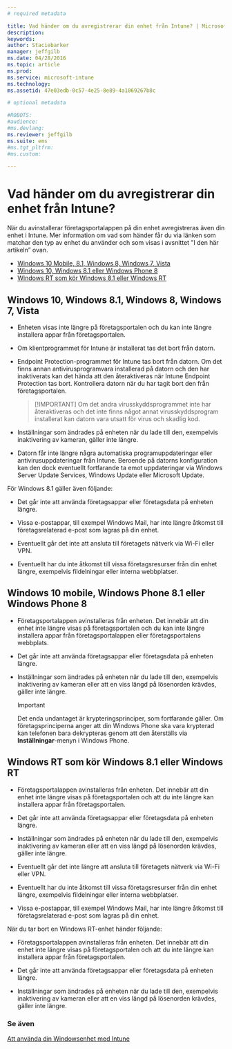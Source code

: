 ```yaml
---
# required metadata

title: Vad händer om du avregistrerar din enhet från Intune? | Microsoft Intune
description:
keywords:
author: Staciebarker
manager: jeffgilb
ms.date: 04/28/2016
ms.topic: article
ms.prod:
ms.service: microsoft-intune
ms.technology:
ms.assetid: 47e03edb-0c57-4e25-8e89-4a1069267b8c

# optional metadata

#ROBOTS:
#audience:
#ms.devlang:
ms.reviewer: jeffgilb
ms.suite: ems
#ms.tgt_pltfrm:
#ms.custom:

---
```



# Vad händer om du avregistrerar din enhet från Intune?

När du avinstallerar företagsportalappen på din enhet avregistreras även din enhet i Intune. Mer information om vad som händer får du via länken som matchar den typ av enhet du använder och som visas i avsnittet ”I den här artikeln” ovan.

- [Windows 10 Mobile, 8.1, Windows 8, Windows 7, Vista](#windows-10-mobile--8-1,-windows-8,-windows-7,-vista)
- [Windows 10, Windows 8.1 eller Windows Phone 8](#windows-10--windows-8-1-or-windows-phone-8)
- [Windows RT som kör Windows 8.1 eller Windows RT](#windows-rt-running-windows-8-1-or-windows-rt)


## Windows 10, Windows 8.1, Windows 8, Windows 7, Vista

-   Enheten visas inte längre på företagsportalen och du kan inte längre installera appar från företagsportalen.

-   Om klientprogrammet för Intune är installerat tas det bort från datorn.

-   Endpoint Protection-programmet för Intune tas bort från datorn. Om det finns annan antivirusprogramvara installerad på datorn och den har inaktiverats kan det hända att den återaktiveras när Intune Endpoint Protection tas bort. Kontrollera datorn när du har tagit bort den från företagsportalen.

    > [!IMPORTANT] Om det andra virusskyddsprogrammet inte har återaktiveras och det inte finns något annat virusskyddsprogram installerat kan datorn vara utsatt för virus och skadlig kod.

-   Inställningar som ändrades på enheten när du lade till den, exempelvis inaktivering av kameran, gäller inte längre.

-   Datorn får inte längre några automatiska programuppdateringar eller antivirusuppdateringar från Intune. Beroende på datorns konfiguration kan den dock eventuellt fortfarande ta emot uppdateringar via Windows Server Update Services, Windows Update eller Microsoft Update.

För Windows 8.1 gäller även följande:

-   Det går inte att använda företagsappar eller företagsdata på enheten längre.

-   Vissa e-postappar, till exempel Windows Mail, har inte längre åtkomst till företagsrelaterad e-post som lagras på din enhet.

-   Eventuellt går det inte att ansluta till företagets nätverk via Wi-Fi eller VPN.

-   Eventuellt har du inte åtkomst till vissa företagsresurser från din enhet längre, exempelvis fildelningar eller interna webbplatser.

## Windows 10 mobile, Windows Phone 8.1 eller Windows Phone 8

-   Företagsportalappen avinstalleras från enheten. Det innebär att din enhet inte längre visas på företagsportalen och du kan inte längre installera appar från företagsportalappen eller företagsportalens webbplats.

-   Det går inte att använda företagsappar eller företagsdata på enheten längre.

-   Inställningar som ändrades på enheten när du lade till den, exempelvis inaktivering av kameran eller att en viss längd på lösenorden krävdes, gäller inte längre.

    > [!IMPORTANT]
    > Det enda undantaget är krypteringsprinciper, som fortfarande gäller. Om företagsprinciperna anger att din Windows Phone ska vara krypterad kan telefonen bara dekrypteras genom att den återställs via **Inställningar**-menyn i Windows Phone.

## Windows RT som kör Windows 8.1 eller Windows RT

-   Företagsportalappen avinstalleras från enheten. Det innebär att din enhet inte längre visas på företagsportalen och att du inte längre kan installera appar från företagsportalen.

-   Det går inte att använda företagsappar eller företagsdata på enheten längre.

-   Inställningar som ändrades på enheten när du lade till den, exempelvis inaktivering av kameran eller att en viss längd på lösenorden krävdes, gäller inte längre.

-   Eventuellt går det inte längre att ansluta till företagets nätverk via Wi-Fi eller VPN.

-   Eventuellt har du inte åtkomst till vissa företagsresurser från din enhet längre, exempelvis fildelningar eller interna webbplatser.

-   Vissa e-postappar, till exempel Windows Mail, har inte längre åtkomst till företagsrelaterad e-post som lagras på din enhet.

När du tar bort en Windows RT-enhet händer följande:

-   Företagsportalappen avinstalleras från enheten. Det innebär att din enhet inte längre visas på företagsportalen och att du inte längre kan installera appar från företagsportalen.

-   Det går inte att använda företagsappar eller företagsdata på enheten längre.

-   Inställningar som ändrades på enheten när du lade till den, exempelvis inaktivering av kameran eller att en viss längd på lösenorden krävdes, gäller inte längre.


### Se även
[Att använda din Windowsenhet med Intune](using-your-windows-device-with-intune.md)

<!--HONumber=May16_HO3-->


